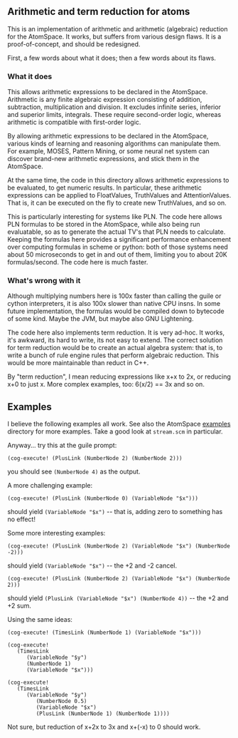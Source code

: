 
Arithmetic and term reduction for atoms
---------------------------------------

This is an implementation of arithmetic and arithmetic (algebraic)
reduction for the AtomSpace. It works, but suffers from various design
flaws.  It is a proof-of-concept, and should be redesigned.

First, a few words about what it does; then a few words about its flaws.

### What it does
This allows arithmetic expressions to be declared in the AtomSpace.
Arithmetic is any finite algebraic expression consisting of addition,
subtraction, multiplication and division. It excludes infinite series,
inferior and superior limits, integrals. These require second-order
logic, whereas arithmetic is compatible with first-order logic.

By allowing arithmetic expressions to be declared in the AtomSpace,
various kinds of learning and reasoning algorithms can manipulate them.
For example, MOSES, Pattern Mining, or some neural net system can
discover brand-new arithmetic expressions, and stick them in the
AtomSpace.

At the same time, the code in this directory allows arithmetic
expressions to be evaluated, to get numeric results. In particular,
these arithmetic expressions can be applied to FloatValues, TruthValues
and AttentionValues. That is, it can be executed on the fly to create
new TruthValues, and so on.

This is particularly interesting for systems like PLN. The code here
allows PLN formulas to be stored in the AtomSpace, while also being
run evaluatable, so as to generate the actual TV's that PLN needs to
calculate. Keeping the formulas here provides a significant performance
enhancement over computing formulas in scheme or python: both of those
systems need about 50 microseconds to get in and out of them, limiting
you to about 20K formulas/second.  The code here is much faster.

### What's wrong with it
Although multiplying numbers here is 100x faster than calling the guile
or cython interpreters, it is also 100x slower than native CPU insns.
In some future implementation, the formulas would be compiled down to
bytecode of some kind. Maybe the JVM, but maybe also GNU Lightening.

The code here also implements term reduction. It is very ad-hoc. It
works, it's awkward, its hard to write, its not easy to extend. The
correct solution for term reduction would be to create an actual algebra
system: that is, to write a bunch of rule engine rules that perform
algebraic reduction. This would be more maintainable than reduct in C++.

By "term reduction", I mean reducing expressions like x+x to 2x, or
reducing x+0 to just x. More complex examples, too: 6(x/2) == 3x and
so on.

## Examples
I believe the following examples all work. See also the AtomSpace
[examples](../../../examples/atomspace) directory for more examples.
Take a good look at `stream.scm` in particular.

Anyway... try this at the guile prompt:
```
(cog-execute! (PlusLink (NumberNode 2) (NumberNode 2)))
```

you should see `(NumberNode 4)` as the output.

A more challenging example:
```
(cog-execute! (PlusLink (NumberNode 0) (VariableNode "$x")))
```

should yield `(VariableNode "$x")` -- that is, adding zero to something
has no effect!

Some more interesting examples:
```
(cog-execute! (PlusLink (NumberNode 2) (VariableNode "$x") (NumberNode -2)))
```

should yield `(VariableNode "$x")` -- the +2 and -2 cancel.

```
(cog-execute! (PlusLink (NumberNode 2) (VariableNode "$x") (NumberNode 2)))
```

should yield `(PlusLink (VariableNode "$x") (NumberNode 4))` --
the +2 and +2 sum.

Using the same ideas:
```
(cog-execute! (TimesLink (NumberNode 1) (VariableNode "$x")))

(cog-execute!
   (TimesLink
      (VariableNode "$y")
      (NumberNode 1)
      (VariableNode "$x")))

(cog-execute!
   (TimesLink
      (VariableNode "$y")
         (NumberNode 0.5)
         (VariableNode "$x")
         (PlusLink (NumberNode 1) (NumberNode 1))))
```

Not sure, but reduction of x+2x to 3x and x+(-x) to 0 should work.
